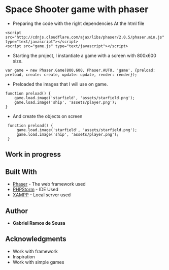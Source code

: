 # Space Shooter game with phaser

 - Preparing the code with the right dependencies
 At the html file
 ```
 <script src="http://cdnjs.cloudflare.com/ajax/libs/phaser/2.0.5/phaser.min.js" type="text/javascript"></script>
 <script src="game.js" type="text/javascript"></script>
 ```
 
 - Starting the project, I instantiate a game with a screen with 800x600 size.
 ```
 var game = new Phaser.Game(800,600, Phaser.AUTO, 'game', {preload: preload, create: create, update: update, render: render});
 ```
 
 - Preloaded the images that I will use on game.
 ```
 function preload() {
     game.load.image('starfield', 'assets/starfield.png');
     game.load.image('ship', 'assets/player.png');
 }
 ```
- And create the objects on screen
```
 function preload() {
     game.load.image('starfield', 'assets/starfield.png');
     game.load.image('ship', 'assets/player.png');
 }
 ```
 ## Work in progress
 
 ## Built With

* [Phaser](https://phaser.io/) - The web framework used
* [PHPStorm](https://www.jetbrains.com/phpstorm/) - IDE Used
* [XAMPP](https://www.apachefriends.org/pt_br/index.html) - Local server used


## Author

* **Gabriel Ramos de Sousa**

## Acknowledgments

* Work with framework
* Inspiration
* Work with simple games

